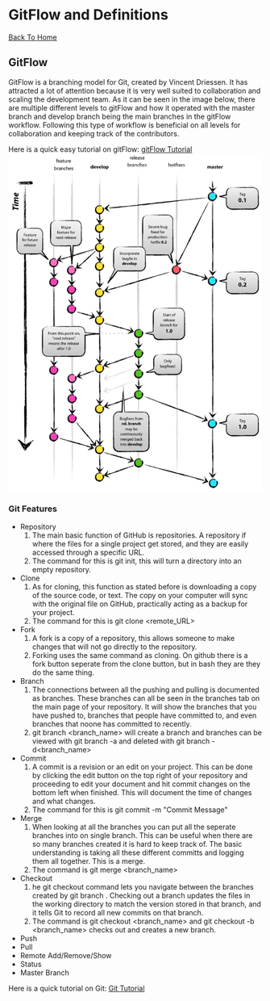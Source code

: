 # GitFlow and Definitions
[Back To Home](https://github.com/cjl72/MiniProject_1)
## GitFlow
GitFlow is a branching model for Git, created by Vincent Driessen. It has attracted a lot of attention because it is very well suited to collaboration and scaling the development team.  As it can be seen in the image below, there are multiple different levels to gitFlow and how it operated with the master branch and develop branch being the main branches in the gitFlow workflow.  Following this type of workflow is beneficial on all levels for collaboration and keeping track of the contributors.

Here is a quick easy tutorial on gitFlow: [gitFlow Tutorial](https://www.atlassian.com/git/tutorials/comparing-workflows/gitflow-workflow)
![GitFlow Demo](https://github.com/cjl72/MiniProject_1/blob/master/git-model.png)

### Git Features
* Repository
  1. The main basic function of GitHub is repositories. A repository if where the files for a single project get stored, and they are easily accessed through a specific URL.
  2. The command for this is git init, this will turn a directory into an empty repository.
* Clone
  1. As for cloning, this function as stated before is downloading a copy of the source code, or text. The copy on your computer will sync with the original file on GitHub, practically acting as a backup for your project.
  2. The command for this is git clone <remote_URL>
* Fork
  1. A fork is a copy of a repository, this allows someone to make changes that will not go directly to the repository.
  2. Forking uses the same command as cloning.  On github there is a fork button seperate from the clone button, but in bash they are they do the same thing.
* Branch
  1. The connections between all the pushing and pulling is documented as branches. These branches can all be seen in the branches tab on the main page of your repository. It will show the branches that you have pushed to, branches that people have committed to, and even branches that noone has committed to recently.
  2. git branch <branch_name> will create a branch and branches can be viewed with git branch -a and deleted with git branch -d<branch_name>
* Commit
  1.  A commit is a revision or an edit on your project. This can be done by clicking the edit button on the top right of your repository and proceeding to edit your document and hit commit changes on the bottom left when finished. This will document the time of changes and what changes.
  2. The command for this is git commit -m "Commit Message"
* Merge
  1. When looking at all the branches you can put all the seperate branches into on single branch. This can be useful when there are so many branches created it is hard to keep track of. The basic understanding is taking all these different committs and logging them all together.  This is a merge.
  2. The command is git merge <branch_name>
* Checkout
  1. he git checkout command lets you navigate between the branches created by git branch . Checking out a branch updates the files in the working directory to match the version stored in that branch, and it tells Git to record all new commits on that branch.
  2. The command is git checkout <branch_name> and git checkout -b <branch_name> checks out and creates a new branch.
* Push
* Pull
* Remote Add/Remove/Show
* Status
* Master Branch

Here is a quick tutorial on Git: [Git Tutorial](https://www.youtube.com/watch?v=USjZcfj8yxE)
